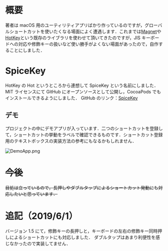 <!-- title:Swift：macOS用のグローバルショートカット登録ライブラリ作った（CocoaPods公開） -->

# 概要

著者は macOS 用のユーティリティアプリばかり作っているのですが，グローバルショートカットを使いたくなる場面によく遭遇します．これまでは[Magnet](https://github.com/Clipy/Magnet)や[HotKey](https://github.com/soffes/HotKey)という既存のライブラリを使わせて頂いてきたのですが，JIS キーボードへの対応や修飾キーの扱いなど使い勝手がよくない場面があったので，自作することにしました．

# SpiceKey

HotKey の Hot というところから連想して SpiceKey という名前にしました．MIT ライセンスにて GitHub にオープンソースとして公開し，CocoaPods でもインストールできるようにしました．
GitHub のリンク：[SpiceKey](https://github.com/Kyome22/SpiceKey)

## デモ

プロジェクトの中にデモアプリが入っています．二つのショートカットを登録して，ショートカットの挙動をラベルで確認できるものです．ショートカット登録用のテキストボックスの実装方法の参考にもなるかもしれません．

![DemoApp.png](./images/article/fb7719bb-f1c8-07f8-24cf-926dcdd6355a.png)

# ~~今後~~

~~目処は立っているので，長押しやダブルタップによるショートカット発動にも対応したいと思っています．~~

# 追記（2019/6/1）

バージョン 1.5 にて，修飾キーの長押しと，キーボードの左右の修飾キー同時押しによるショートカットにも対応しました．
ダブルタップはあまり利便性を感じなかったので実装してません．
